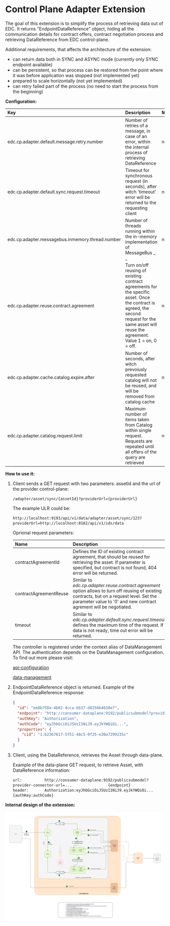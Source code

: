 # Control Plane Adapter Extension

The goal of this extension is to simplify the process of retrieving data out of EDC. It returns "EndpointDataReference" object, hiding all the communication details for contract offers, contract negotiation process and retrieving DataReference from EDC control-plane.

Additional requirements, that affects the architecture of the extension:
- can return data both in SYNC and ASYNC mode (currently only SYNC endpoint available)
- can be persistent, so that process can be restored from the point where it was before application was stopped (not implemented yet)  
- prepared to scale horizontally (not yet implemented)
- can retry failed part of the process (no need to start the process from the beginning)

<b>Configuration:</b>

| Key                                              | Description                                                                                                                                                                                     | Mandatory | Default |
|:-------------------------------------------------|:------------------------------------------------------------------------------------------------------------------------------------------------------------------------------------------------|------|---------|
| edc.cp.adapter.default.message.retry.number      | Number of retries of a message, in case of an error, within the internal process of retrieving DataReference                                                                                    | no   | 3       |
| edc.cp.adapter.default.sync.request.timeout      | Timeout for synchronous request (in seconds), after witch 'timeout' error will be returned to the requesting client                                                                             | no   | 20      | 
| edc.cp.adapter.messagebus.inmemory.thread.number | Number of threads running within the in-memory implementation of MessageBus                                                                                          _ _                        | no   | 10      |
| edc.cp.adapter.reuse.contract.agreement          | Turn on/off reusing of existing contract agreements for the specific asset. Once the contract is agreed, the second request for the same asset will reuse the agreement. Value 1 = on, 0 = off. | no   | 1       |
| edc.cp.adapter.cache.catalog.expire.after        | Number of seconds, after witch prevoiusly requested catalog will not be reused, and will be removed from catalog cache                                                                          | no   | 300     |
| edc.cp.adapter.catalog.request.limit             | Maximum number of items taken from Catalog within single request. Requests are repeated until all offers of the query are retrieved                                                             | no   | 100     |


<b>How to use it:</b>
1. Client sends a GET request with two parameters: assetId and the url of the provider control-plane:

   ```
   /adapter/asset/sync/{assetId}?providerUrl={providerUrl}
   ```

   The example ULR could be:

   ```
   http://localhost:9193/api/v1/data/adapter/asset/sync/123?providerUrl=http://localhost:8182/api/v1/ids/data
   ```
   
   Oprional request parameters:

   | Name | Description                                                                                                                                                                                                             |
   |--- |--- |
   | contractAgreementId    | Defines the ID of existing contract agreement, that should be reused for retrieving the asset. If parameter is specified, but contract is not found, 404 error will be returned.                                        |
   | contractAgreementReuse | Similar to <i>edc.cp.adapter.reuse.contract.agreement</i> option allows to turn off reusing of existing contracts, but on a request level. Set the parameter value to '0' and new contract agrement will be negotiated. |
   | timeout                | Similar to <i>edc.cp.adapter.default.sync.request.timeout</i>, defines the maximum time of the request. If data is not ready, time out error will be returned.                                                          |
   
   The controller is registered under the context alias of DataManagement API. The authentication depends on the DataManagement configuration.
   To find out more please visit:

   [api-configuration](../../edc/extensions/control-plane/api/data-management/api-configuration/README.md)

   [data-management](../../edc/extensions/control-plane/api/data-management/README.md)

                
2. EndpointDataReference object is returned. Example of the EndpointDataReference response:
    ```json
    {
      "id": "ee8b758a-4b02-4cca-bb37-d0256b4638e7",
      "endpoint": "http://consumer-dataplane:9192/publicsubmodel?provider-connector-url=...",
      "authKey": "Authorization",
      "authCode": "eyJhbGciOiJSUzI1NiJ9.eyJkYWQiOi...",
      "properties": {
        "cid": "1:b2367617-5f51-48c5-9f25-e30a7299235c"
      }
    }
    ```

3. Client, using the DataReference, retrieves the Asset through data-plane.
   
   Example of the data-plane GET request, to retrieve Asset, with DataReference information:
   
   ```
   url:          http://consumer-dataplane:9192/publicsubmodel?provider-connector-url=...                {endpoint}
   header:       Authorization:eyJhbGciOiJSUzI1NiJ9.eyJkYWQiOi...                                        {authKey:authCode}
   ```

<b>Internal design of the extension:</b>

![diagram](src/main/resources/control-plane-adapter.jpg)



